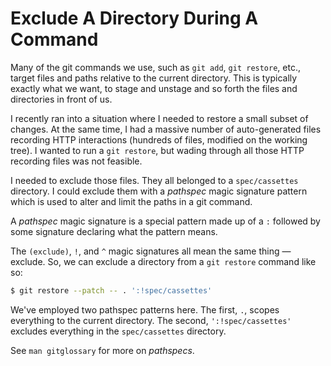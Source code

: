 # Exclude A Directory During A Command

Many of the git commands we use, such as `git add`, `git restore`, etc., target
files and paths relative to the current directory. This is typically exactly
what we want, to stage and unstage and so forth the files and directories in
front of us.

I recently ran into a situation where I needed to restore a small subset of
changes. At the same time, I had a massive number of auto-generated files
recording HTTP interactions (hundreds of files, modified on the working tree).
I wanted to run a `git restore`, but wading through all those HTTP recording
files was not feasible.

I needed to exclude those files. They all belonged to a `spec/cassettes`
directory. I could exclude them with a _pathspec_ magic signature pattern which
is used to alter and limit the paths in a git command.

A _pathspec_ magic signature is a special pattern made up of a `:` followed by
some signature declaring what the pattern means.

The `(exclude)`, `!`, and `^` magic signatures all mean the same thing —
exclude. So, we can exclude a directory from a `git restore` command like so:

```bash
$ git restore --patch -- . ':!spec/cassettes'
```

We've employed two pathspec patterns here. The first, `.`, scopes everything to
the current directory. The second, `':!spec/cassettes'` excludes everything in
the `spec/cassettes` directory.

See `man gitglossary` for more on _pathspecs_.
